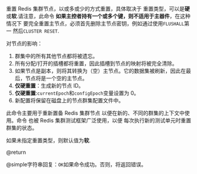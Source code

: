 重置 Redis 集群节点，以或多或少的方式重置，具体取决于
重置类型，可以是**硬**或**软**.请注意，此命令
**如果主控者持有一个或多个键，则不适用于主器件**，在这种情况下
要完全重置主节点，必须首先删除主节点密钥，例如通过使用`FLUSHALL`第一
然后`CLUSTER RESET`.

对节点的影响：

1.  群集中的所有其他节点都将被遗忘。
2.  所有分配/打开的插槽都将重置，因此插槽到节点的映射将被完全清除。
3.  如果节点是副本，则将其转换为（空）主节点。它的数据集被刷新，因此在最后，节点将是一个空的主节点。
4.  **仅硬重置**：生成新的节点 ID。
5.  **仅硬重置**:`currentEpoch`和`configEpoch`变量设置为 0。
6.  新配置将保留在磁盘上的节点群集配置文件中。

此命令主要用于重新置备 Redis 集群节点
以便在新的、不同的群集的上下文中使用。命令
也被 Redis 集群测试框架广泛使用，以便
每次执行新的测试单元时重置群集的状态。

如果未指定重置类型，则默认值为**软**.

@return

@simple字符串回复：`OK`如果命令成功。否则，将返回错误。
